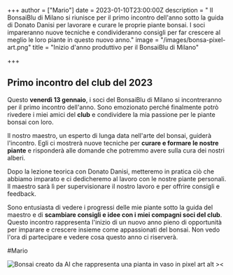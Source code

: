 +++
author = ["Mario"]
date = 2023-01-10T23:00:00Z
description = " Il BonsaiBlu di Milano si riunisce per il primo incontro dell'anno sotto la guida di Donato Danisi  per lavorare e curare le proprie piante bonsai. I soci impareranno nuove tecniche e condivideranno consigli per far crescere al meglio le loro piante in questo nuovo anno."
image = "/images/bonsa-pixel-art.png"
title = "Inizio d'anno produttivo per il BonsaiBlu di Milano"

+++
## Primo incontro del club del 2023

Questo **venerdì 13 gennaio**, i soci del BonsaiBlu di Milano si incontreranno per il primo incontro dell'anno. Sono emozionato perché finalmente potrò rivedere i miei amici del **club** e condividere la mia passione per le piante bonsai con loro.

Il nostro maestro, un esperto di lunga data nell'arte del bonsai, guiderà l'incontro. Egli ci mostrerà nuove tecniche per **curare e formare le nostre piante** e risponderà alle domande che potremmo avere sulla cura dei nostri alberi.

Dopo la lezione teorica con Donato Danisi, metteremo in pratica ciò che abbiamo imparato e ci dedicheremo al lavoro con le nostre piante personali. Il maestro sarà lì per supervisionare il nostro lavoro e per offrire consigli e feedback.

Sono entusiasta di vedere i progressi delle mie piante sotto la guida del maestro e di **scambiare consigli e idee con i miei compagni soci del club**. Questo incontro rappresenta l'inizio di un nuovo anno pieno di opportunità per imparare e crescere insieme come appassionati del bonsai. Non vedo l'ora di partecipare e vedere cosa questo anno ci riserverà.

\#Mario

![Bonsai creato da AI che rappresenta una pianta in vaso in pixel art alt ><](/images/bonsa-pixel-art.png "bonsai in pixel art")